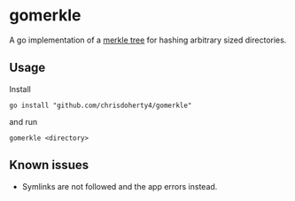 # gomerkle
A go implementation of a [merkle tree](https://en.wikipedia.org/wiki/Merkle_tree) for hashing arbitrary sized directories.

## Usage
Install
```
go install "github.com/chrisdoherty4/gomerkle"
```
and run
```
gomerkle <directory>
```
## Known issues
* Symlinks are not followed and the app errors instead.
